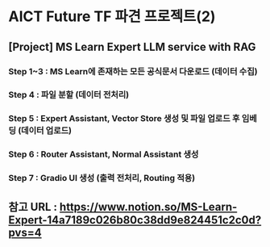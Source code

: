 # AICT Future TF 파견 프로젝트(2)
## [Project] MS Learn Expert LLM service with RAG

### Step 1~3 : MS Learn에 존재하는 모든 공식문서 다운로드 (데이터 수집)
### Step 4 : 파일 분할 (데이터 전처리)
### Step 5 : Expert Assistant, Vector Store 생성 및 파일 업로드 후 임베딩 (데이터 업로드)
### Step 6 : Router Assistant, Normal Assistant 생성
### Step 7 : Gradio UI 생성 (출력 전처리, Routing 적용)

## 참고 URL : https://www.notion.so/MS-Learn-Expert-14a7189c026b80c38dd9e824451c2c0d?pvs=4
